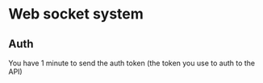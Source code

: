 # Web socket system

## Auth
You have 1 minute to send the auth token (the token you use to auth to the API)
